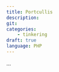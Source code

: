 ```yaml
---
title: Portcullis
description: 
git:
categories:
    - tinkering
draft: true
language: PHP
---
```


...